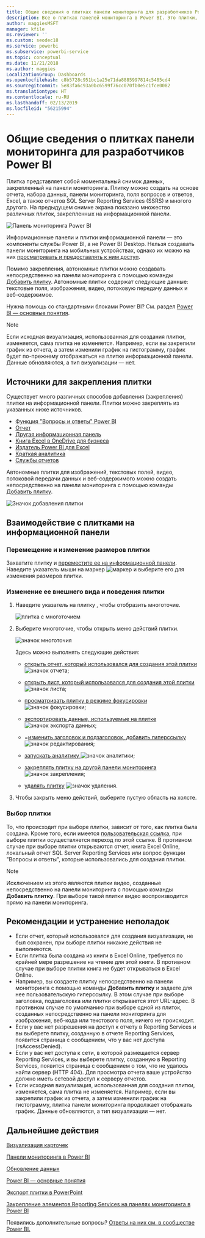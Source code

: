 ```yaml
---
title: Общие сведения о плитках панели мониторинга для разработчиков Power BI
description: Все о плитках панелей мониторинга в Power BI. Это плитки, созданные в отчетах SQL Server Reporting Services (SSRS).
author: maggiesMSFT
manager: kfile
ms.reviewer: ''
ms.custom: seodec18
ms.service: powerbi
ms.subservice: powerbi-service
ms.topic: conceptual
ms.date: 11/21/2018
ms.author: maggies
LocalizationGroup: Dashboards
ms.openlocfilehash: c8b5728c951bc1a25e71da8885997814c5485cd4
ms.sourcegitcommit: 5e83fa6c93a0bc6599f76cc070fb0e5c1fce0082
ms.translationtype: HT
ms.contentlocale: ru-RU
ms.lasthandoff: 02/13/2019
ms.locfileid: "56215994"
---
```

# <a name="intro-to-dashboard-tiles-for-power-bi-designers"></a>Общие сведения о плитках панели мониторинга для разработчиков Power BI

Плитка представляет собой моментальный снимок данных, закрепленный на панели мониторинга. Плитку можно создать на основе отчета, набора данных, панели мониторинга, поля вопросов и ответов, Excel, а также отчетов SQL Server Reporting Services (SSRS) и многого другого.  На предыдущем снимке экрана показано множество различных плиток, закрепленных на информационной панели.

![Панель мониторинга Power BI](media/service-dashboard-tiles/power-bi-dashboard.png)

Информационные панели и плитки информационной панели — это компоненты службы Power BI, а не Power BI Desktop. Нельзя создавать панели мониторинга на мобильных устройствах, однако их можно на них [просматривать и предоставлять к ним доступ](mobile-apps-view-dashboard.md).

Помимо закрепления, автономные плитки можно создавать непосредственно на панели мониторинга с помощью команды [Добавить плитку](service-dashboard-add-widget.md). Автономные плитки содержат следующие данные: текстовые поля, изображения, видео, потоковую передачу данных и веб-содержимое.

Нужна помощь со стандартными блоками Power BI?  См. раздел [Power BI — основные понятия](service-basic-concepts.md).

> [!NOTE]
> Если исходная визуализация, использованная для создания плитки, изменяется, сама плитка не изменяется.  Например, если вы закрепили график из отчета, а затем изменили график на гистограмму, график будет по-прежнему отображаться на плитке информационной панели. Данные обновляются, а тип визуализации — нет.
> 
> 

## <a name="pin-a-tile-from"></a>Источники для закрепления плитки
Существует много различных способов добавления (закрепления) плитки на информационной панели. Плитки можно закреплять из указанных ниже источников.

* [Функция "Вопросы и ответы" Power BI](service-dashboard-pin-tile-from-q-and-a.md)
* [Отчет](service-dashboard-pin-tile-from-report.md)
* [Другая информационная панель](service-pin-tile-to-another-dashboard.md)
* [Книга Excel в OneDrive для бизнеса](service-dashboard-pin-tile-from-excel.md)
* [Издатель Power BI для Excel](publisher-for-excel.md)
* [Краткая аналитика](service-insights.md)
* [Службы отчетов](https://docs.microsoft.com/sql/reporting-services/pin-reporting-services-items-to-power-bi-dashboards)

Автономные плитки для изображений, текстовых полей, видео, потоковой передачи данных и веб-содержимого можно создать непосредственно на панели мониторинга с помощью команды [Добавить плитку](service-dashboard-add-widget.md).

  ![Значок добавления плитки](media/service-dashboard-tiles/add_widgetnew.png)

## <a name="interacting-with-tiles-on-a-dashboard"></a>Взаимодействие с плитками на информационной панели
### <a name="move-and-resize-a-tile"></a>Перемещение и изменение размеров плитки
Захватите плитку и [переместите ее на информационной панели](service-dashboard-edit-tile.md). Наведите указатель мыши на маркер ![маркер](media/service-dashboard-tiles/resize-handle.jpg) и выберите его для изменения размеров плитки.

### <a name="hover-over-a-tile-to-change-the-appearance-and-behavior"></a>Изменение ее внешнего вида и поведения плитки
1. Наведите указатель на плитку , чтобы отобразить многоточие.
   
    ![плитка с многоточием](media/service-dashboard-tiles/ellipses_new.png)
2. Выберите многоточие, чтобы открыть меню действий плитки.
   
    ![значок многоточия](media/service-dashboard-tiles/power-bi-tile-menu.png)
   
    Здесь можно выполнять следующие действия:
   
   * [открыть отчет, который использовался для создания этой плитки ](service-reports.md) ![значок отчета](media/service-dashboard-tiles/chart-icon.jpg);  
   
   * [открыть лист, который использовался для создания этой плитки ](service-reports.md) ![значок листа](media/service-dashboard-tiles/power-bi-open-worksheet.png);  
     
    * [просматривать плитку в режиме фокусировки ](service-focus-mode.md) ![значок фокусировки](media/service-dashboard-tiles/fullscreen-icon.jpg);  
     * [экспортировать данные, используемые на плитке](visuals/power-bi-visualization-export-data.md) ![значок экспорта данных](media/service-dashboard-tiles/export-icon.png);
     * =[изменить заголовок и подзаголовок, добавить гиперссылку](service-dashboard-edit-tile.md) ![значок редактирования](media/service-dashboard-tiles/pencil-icon.jpg);
     * [запускать аналитику ](service-insights.md) ![значок аналитики](media/service-dashboard-tiles/power-bi-insights.png);
     * [закреплять плитку на другой панели мониторинга ](service-pin-tile-to-another-dashboard.md)
       ![значок закрепления](media/service-dashboard-tiles/pin-icon.jpg);
     * [удалять плитку](service-dashboard-edit-tile.md)
     ![значок удаления](media/service-dashboard-tiles/trash-icon.png).
3. Чтобы закрыть меню действий, выберите пустую область на холсте.

### <a name="select-click-a-tile"></a>Выбор плитки
То, что происходит при выборе плитки, зависит от того, как плитка была создана. Кроме того, если имеется [пользовательская ссылка](service-dashboard-edit-tile.md), при выборе плитки осуществляется переход по этой ссылке. В противном случае при выборе плитки открываются отчет, книга Excel Online, локальный отчет SQL Server Reporting Services или вопрос функции "Вопросы и ответы", которые использовались для создания плитки.

> [!NOTE]
> Исключением из этого являются плитки видео, созданные непосредственно на панели мониторинга с помощью команды **Добавить плитку**. При выборе такой плитки видео воспроизводится прямо на панели мониторинга.   
> 
> 

## <a name="considerations-and-troubleshooting"></a>Рекомендации и устранение неполадок

* Если отчет, который использовался для создания визуализации, не был сохранен, при выборе плитки никакие действия не выполняются.
* Если плитка была создана из книги в Excel Online, требуется по крайней мере разрешение на чтение для этой книги. В противном случае при выборе плитки книга не будет открываться в Excel Online.
* Например, вы создаете плитку непосредственно на панели мониторинга с помощью команды **Добавить плитку** и задаете для нее пользовательскую гиперссылку. В этом случае при выборе заголовка, подзаголовка или плитки открывается этот URL-адрес. В противном случае по умолчанию при выборе одной из плиток, созданных непосредственно на панели мониторинга для изображения, веб-кода или текстового поля, ничего не происходит.
* Если у вас нет разрешения на доступ к отчету в Reporting Services и вы выберете плитку, созданную в отчете Reporting Services, появится страница с сообщением, что у вас нет доступа (rsAccessDenied).
* Если у вас нет доступа к сети, в которой размещается сервер Reporting Services, и вы выберете плитку, созданную в Reporting Services, появится страница с сообщением о том, что не удалось найти сервер (HTTP 404). Для просмотра отчета ваше устройство должно иметь сетевой доступ к серверу отчетов.
* Если исходная визуализация, использованная для создания плитки, изменяется, сама плитка не изменяется.  Например, если вы закрепили график из отчета, а затем изменили график на гистограмму, плитка панели мониторинга продолжает отображать график. Данные обновляются, а тип визуализации — нет.

## <a name="next-steps"></a>Дальнейшие действия
[Визуализация карточек](power-bi-visualization-card.md)

[Панели мониторинга в Power BI](service-dashboards.md)  

[Обновление данных](refresh-data.md)

[Power BI — основные понятия](service-basic-concepts.md)

[Экспорт плитки в PowerPoint](http://blogs.msdn.com/b/powerbidev/archive/2015/09/28/integrating-power-bi-tiles-into-office-documents.aspx)

[Закрепление элементов Reporting Services на панелях мониторинга в Power BI](https://msdn.microsoft.com/library/mt604784.aspx)

Появились дополнительные вопросы? [Ответы на них см. в сообществе Power BI.](http://community.powerbi.com/)

